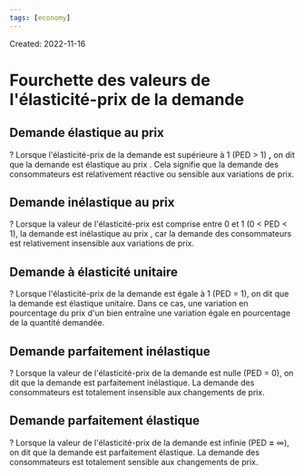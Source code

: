 ```yaml
---
tags: [economy] 
---
```

Created: 2022-11-16

# Fourchette des valeurs de l'élasticité-prix de la demande

## Demande élastique au prix
?
Lorsque l'élasticité-prix de la demande est supérieure à 1 (PED > 1) **,** on dit que la demande est élastique au prix . Cela signifie que la demande des consommateurs est relativement réactive ou sensible aux variations de prix.
<!--SR:!2023-08-06,162,250-->

## Demande inélastique au prix
?
Lorsque la valeur de l'élasticité-prix est comprise entre 0 et 1 (0 < PED < 1), la demande est inélastique au prix , car la demande des consommateurs est relativement insensible aux variations de prix.
<!--SR:!2023-03-08,68,250-->

## Demande à élasticité unitaire
?
Lorsque l'élasticité-prix de la demande est égale à 1 (PED = 1), on dit que la demande est élastique unitaire. Dans ce cas, une variation en pourcentage du prix d'un bien entraîne une variation égale en pourcentage de la quantité demandée.
<!--SR:!2023-03-15,73,250-->

## Demande parfaitement inélastique
?
Lorsque la valeur de l'élasticité-prix de la demande est nulle (PED = 0), on dit que la demande est parfaitement inélastique. La demande des consommateurs est totalement insensible aux changements de prix.
<!--SR:!2023-02-27,64,250-->

## Demande parfaitement élastique
?
Lorsque la valeur de l'élasticité-prix de la demande est infinie (PED **=** ∞), on dit que la demande est parfaitement élastique. La demande des consommateurs est totalement sensible aux changements de prix.
<!--SR:!2023-06-19,129,250-->
